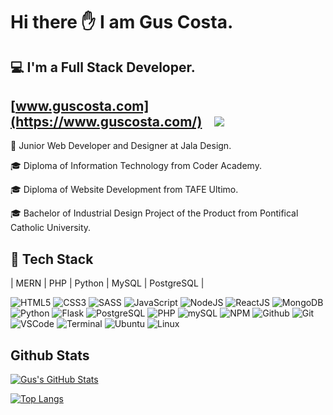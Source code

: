
# **Hi there ✋ I am Gus Costa.**

## **💻 I'm a Full Stack Developer.**

## [www.guscosta.com](https://www.guscosta.com/)&nbsp;  &nbsp;  [<img src="https://img.shields.io/badge/LinkedIn-0077B5?style=for-the-badge&logo=linkedin&logoColor=white"/>](https://www.linkedin.com/in/gus-dacosta/)

💼 Junior Web Developer and Designer at Jala Design.

🎓 Diploma of Information Technology from Coder Academy.

🎓 Diploma of Website Development from TAFE Ultimo.

🎓 Bachelor of Industrial Design Project of the Product from Pontifical Catholic University.

## **🚀 Tech Stack**

| MERN | PHP | Python | MySQL | PostgreSQL |

![HTML5](https://img.icons8.com/color/48/html-5.png)
![CSS3](https://img.icons8.com/color/48/css3.png) 
![SASS](https://img.icons8.com/color/48/sass.png) 
![JavaScript](https://img.icons8.com/color/48/javascript.png)
![NodeJS](https://img.icons8.com/color/48/nodejs.png)
![ReactJS](https://img.icons8.com/color/48/react-native.png)
![MongoDB](https://img.icons8.com/color/48/000000/mongodb.png)
![Python](https://img.icons8.com/color/48/000000/python--v1.png)
![Flask](https://img.icons8.com/nolan/48/flask.png)
![PostgreSQL](https://img.icons8.com/color/48/000000/postgreesql.png)
![PHP](https://img.icons8.com/officel/48/000000/php-logo.png)
![mySQL](https://img.icons8.com/color/48/000000/mysql-logo.png)
![NPM](https://img.icons8.com/color/48/npm.png)
![Github](https://img.icons8.com/material-outlined/48/github.png) 
![Git](https://img.icons8.com/color/48/git.png) 
![VSCode](https://img.icons8.com/color/48/visual-studio-code-2019.png) 
![Terminal](https://img.icons8.com/color/48/console.png)
![Ubuntu](https://img.icons8.com/color/48/ubuntu--v1.png)
![Linux](https://img.icons8.com/color/48/linux--v1.png)

## Github Stats

[![Gus's GitHub Stats](https://github-readme-stats.vercel.app/api?username=Guscosta88&show_icons=true&theme=dracula)](https://github.com/Guscosta88)

[![Top Langs](https://github-readme-stats.vercel.app/api/top-langs/?username=Guscosta88&layout=compact&theme=dracula)](https://github.com/Guscosta88)

<!--

📘 Self driven.

🎨 Strong Design Skills.

🌞 Based in Sydney Australia.

💾 https://www.guscosta.com/
